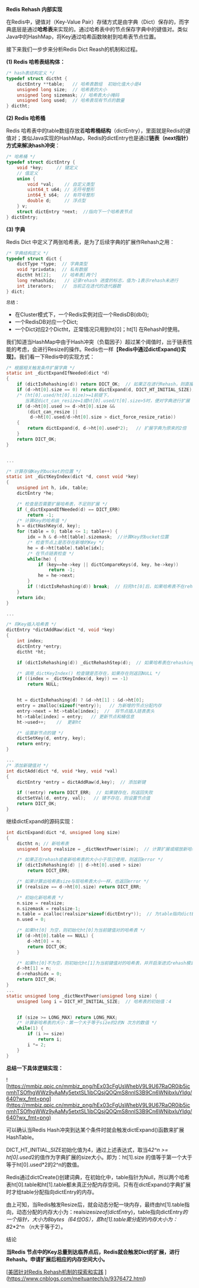 **Redis Rehash 内部实现**

在Redis中，键值对（Key-Value Pair）存储方式是由字典（Dict）保存的，而字典底层是通过**哈希表**来实现的。通过哈希表中的节点保存字典中的键值对。类似Java中的HashMap，将Key通过哈希函数映射到哈希表节点位置。

接下来我们一步步来分析Redis Dict Reash的机制和过程。

**(1) Redis 哈希表结构体：**

```c
/* hash表结构定义 */
typedef struct dictht { 
    dictEntry **table;   // 哈希表数组  初始化值大小是4
    unsigned long size;  // 哈希表的大小
    unsigned long sizemask; // 哈希表大小掩码
    unsigned long used;  // 哈希表现有节点的数量
} dictht; 
```

**(2) Redis 哈希桶**

Redis 哈希表中的table数组存放着**哈希桶结构**（dictEntry），里面就是Redis的键值对；类似Java实现的HashMap，Redis的dictEntry也是通过**链表（next指针）方式来解决hash冲突**：

```c
/* 哈希桶 */
typedef struct dictEntry { 
    void *key;     // 键定义
    // 值定义
    union { 
        void *val;    // 自定义类型
        uint64_t u64; // 无符号整形
        int64_t s64;  // 有符号整形
        double d;     // 浮点型
    } v;     
    struct dictEntry *next;  //指向下一个哈希表节点
} dictEntry;
```

**(3) 字典**

Redis Dict 中定义了两张哈希表，是为了后续字典的扩展作Rehash之用：

```c
/* 字典结构定义 */
typedef struct dict { 
    dictType *type;  // 字典类型
    void *privdata;  // 私有数据
    dictht ht[2];    // 哈希表[两个]
    long rehashidx;   // 记录rehash 进度的标志，值为-1表示rehash未进行
    int iterators;   //  当前正在迭代的迭代器数
} dict;

总结：
```

- 在Cluster模式下，一个Redis实例对应一个RedisDB(db0);
- 一个RedisDB对应一个Dict;
- 一个Dict对应2个Dictht，正常情况只用到ht[0]；ht[1] 在Rehash时使用。



我们知道当HashMap中由于Hash冲突（负载因子）超过某个阈值时，出于链表性能的考虑，会进行Resize的操作。Redis也一样【**Redis中通过dictExpand()实现**】。我们看一下Redis中的实现方式：

```c
/* 根据相关触发条件扩展字典 */
static int _dictExpandIfNeeded(dict *d) 
{ 
    if (dictIsRehashing(d)) return DICT_OK;  // 如果正在进行Rehash，则直接返回
    if (d->ht[0].size == 0) return dictExpand(d, DICT_HT_INITIAL_SIZE);  // 如果ht[0]字典为空，则创建并初始化ht[0]  
    /* (ht[0].used/ht[0].size)>=1前提下，
       当满足dict_can_resize=1或ht[0].used/t[0].size>5时，便对字典进行扩展 */
    if (d->ht[0].used >= d->ht[0].size && 
        (dict_can_resize || 
         d->ht[0].used/d->ht[0].size > dict_force_resize_ratio)) 
    { 
        return dictExpand(d, d->ht[0].used*2);   // 扩展字典为原来的2倍
    } 
    return DICT_OK; 
}


...

/* 计算存储Key的bucket的位置 */
static int _dictKeyIndex(dict *d, const void *key) 
{ 
    unsigned int h, idx, table; 
    dictEntry *he; 

    /* 检查是否需要扩展哈希表，不足则扩展 */ 
    if (_dictExpandIfNeeded(d) == DICT_ERR)  
        return -1; 
    /* 计算Key的哈希值 */ 
    h = dictHashKey(d, key); 
    for (table = 0; table <= 1; table++) { 
        idx = h & d->ht[table].sizemask;  //计算Key的bucket位置
        /* 检查节点上是否存在新增的Key */ 
        he = d->ht[table].table[idx]; 
        /* 在节点链表检查 */ 
        while(he) { 
            if (key==he->key || dictCompareKeys(d, key, he->key)) 
                return -1; 
            he = he->next;
        } 
        if (!dictIsRehashing(d)) break;  // 扫完ht[0]后，如果哈希表不在rehashing，则无需再扫ht[1]
    } 
    return idx; 
} 

...

/* 将Key插入哈希表 */
dictEntry *dictAddRaw(dict *d, void *key) 
{ 
    int index; 
    dictEntry *entry; 
    dictht *ht; 

    if (dictIsRehashing(d)) _dictRehashStep(d);  // 如果哈希表在rehashing，则执行单步rehash

    /* 调用_dictKeyIndex() 检查键是否存在，如果存在则返回NULL */ 
    if ((index = _dictKeyIndex(d, key)) == -1) 
        return NULL; 


    ht = dictIsRehashing(d) ? &d->ht[1] : &d->ht[0]; 
    entry = zmalloc(sizeof(*entry));   // 为新增的节点分配内存
    entry->next = ht->table[index];  //  将节点插入链表表头
    ht->table[index] = entry;   // 更新节点和桶信息
    ht->used++;    //  更新ht

    /* 设置新节点的键 */ 
    dictSetKey(d, entry, key); 
    return entry; 
}

...
/* 添加新键值对 */
int dictAdd(dict *d, void *key, void *val) 
{ 
    dictEntry *entry = dictAddRaw(d,key);  // 添加新键

    if (!entry) return DICT_ERR;  // 如果键存在，则返回失败
    dictSetVal(d, entry, val);   // 键不存在，则设置节点值
    return DICT_OK; 
}
```

继续dictExpand的源码实现：

```c
int dictExpand(dict *d, unsigned long size) 
{ 
    dictht n; // 新哈希表
    unsigned long realsize = _dictNextPower(size);  // 计算扩展或缩放新哈希表的大小(调用下面函数_dictNextPower())

    /* 如果正在rehash或者新哈希表的大小小于现已使用，则返回error */ 
    if (dictIsRehashing(d) || d->ht[0].used > size) 
        return DICT_ERR; 

    /* 如果计算出哈希表size与现哈希表大小一样，也返回error */ 
    if (realsize == d->ht[0].size) return DICT_ERR; 

    /* 初始化新哈希表 */ 
    n.size = realsize; 
    n.sizemask = realsize-1; 
    n.table = zcalloc(realsize*sizeof(dictEntry*));  // 为table指向dictEntry 分配内存
    n.used = 0; 

    /* 如果ht[0] 为空，则初始化ht[0]为当前键值对的哈希表 */ 
    if (d->ht[0].table == NULL) { 
        d->ht[0] = n; 
        return DICT_OK; 
    } 

    /* 如果ht[0]不为空，则初始化ht[1]为当前键值对的哈希表，并开启渐进式rehash模式 */ 
    d->ht[1] = n; 
    d->rehashidx = 0; 
    return DICT_OK; 
}
...
static unsigned long _dictNextPower(unsigned long size) { 
    unsigned long i = DICT_HT_INITIAL_SIZE;  // 哈希表的初始值：4


    if (size >= LONG_MAX) return LONG_MAX; 
    /* 计算新哈希表的大小：第一个大于等于size的2的N 次方的数值 */
    while(1) { 
        if (i >= size) 
            return i; 
        i *= 2; 
    } 
}

```

**总结一下具体逻辑实现：**



![https://mmbiz.qpic.cn/mmbiz_png/hEx03cFgUsWhebV9L9U67RaOR0ib5icnmhTSOfhgWWz9yAaMy5etxtSL1ibCQsjQOQmS8nnlS3B9Cn6WNibxluYIdg/640?wx_fmt=png](https://mmbiz.qpic.cn/mmbiz_png/hEx03cFgUsWhebV9L9U67RaOR0ib5icnmhTSOfhgWWz9yAaMy5etxtSL1ibCQsjQOQmS8nnlS3B9Cn6WNibxluYIdg/640?wx_fmt=png)

可以确认当Redis Hash冲突到达某个条件时就会触发dictExpand()函数来扩展HashTable。

DICT_HT_INITIAL_SIZE初始化值为4，通过上述表达式，取当4*2^n >= ht[0].used*2的值作为字典扩展的size大小。即为：ht[1].size 的值等于第一个大于等于ht[0].used*2的2^n的数值。

Redis通过dictCreate()创建词典，在初始化中，table指针为Null，所以两个哈希表ht[0].table和ht[1].table都未真正分配内存空间。只有在dictExpand()字典扩展时才给table分配指向dictEntry的内存。

由上可知，当Redis触发Resize后，就会动态分配一块内存，最终由ht[1].table指向，动态分配的内存大小为：realsize*sizeof(dictEntry*)，table指向dictEntry*的一个指针，大小为8bytes（64位OS），即ht[1].table需分配的内存大小为：8*2*2^n （n大于等于2）。

结论

**当Redis 节点中的Key总量到达临界点后，Redis就会触发Dict的扩展，进行Rehash。申请扩展后相应的内存空间大小。**



[[美团针对Redis Rehash机制的探索和实践](https://www.cnblogs.com/meituantech/p/9376472.html) ](https://www.cnblogs.com/meituantech/p/9376472.html)

